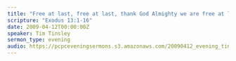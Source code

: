 ```yaml
---
title: "Free at last, free at last, thank God Almighty we are free at last"
scripture: "Exodus 13:1-16"
date: 2009-04-12T00:00:00Z
speaker: Tim Tinsley
sermon_type: evening
audio: https://pcpceveningsermons.s3.amazonaws.com/20090412_evening_tinsley.mp3 
---
```



